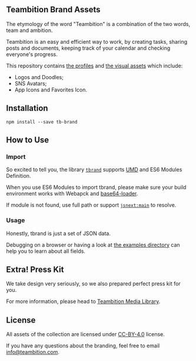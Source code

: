 ## Teambition Brand Assets
The etymology of the word "Teambition" is a combination of the two words, team and ambition.

Teambition is an easy and efficient way to work, by creating tasks, sharing posts and documents, keeping track of your calendar and checking everyone's progress.

This repository contains [the profiles](src/info.js) and [the visual assets](assets) which include:

- Logos and Doodles;
- SNS Avatars;
- App Icons and Favorites Icon.

## Installation
```
npm install --save tb-brand
```

## How to Use

### Import
So excited to tell you, the library [`tbrand`](src/index.js) supports [UMD](https://github.com/umdjs/umd) and ES6 Modules Definition.

When you use ES6 Modules to import tbrand, please make sure your build environment works with Webapck and [base64-loader](https://github.com/SuneBear/base64-loader).

If module is not found, use full path or support [`jsnext:main`](https://github.com/jsforum/jsforum/issues/5) to resolve.

### Usage
Honestly, tbrand is just a set of JSON data.

Debugging on a browser or having a look at [the examples directory](examples/browser) can help you to learn about all fields.

## Extra! Press Kit
We take design very seriously, so we also prepared perfect press kit for you.

For more information, please head to [Teambition Media Library](https://www.teambition.com/project/569e023000893e1a6d6016c1/works/569e023000893e1a6d6016c2).

## License
All assets of the collection are licensed under [CC-BY-4.0](https://creativecommons.org/licenses/by/4.0/) license.

If you have any questions about the branding, feel free to email info@teambition.com.
